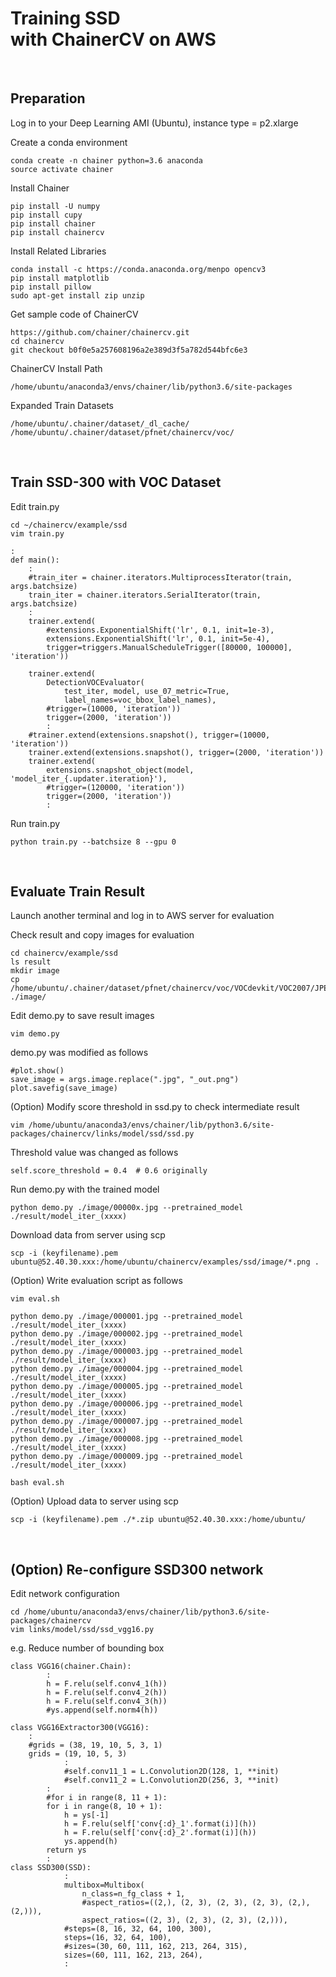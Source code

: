 # Training SSD <br>with ChainerCV on AWS

<br>

## Preparation

Log in to your Deep Learning AMI (Ubuntu), instance type = p2.xlarge


Create a conda environment

```
conda create -n chainer python=3.6 anaconda
source activate chainer
```

Install Chainer

```
pip install -U numpy
pip install cupy
pip install chainer
pip install chainercv
```

Install Related Libraries

```
conda install -c https://conda.anaconda.org/menpo opencv3
pip install matplotlib
pip install pillow
sudo apt-get install zip unzip
```

Get sample code of ChainerCV

```
https://github.com/chainer/chainercv.git
cd chainercv
git checkout b0f0e5a257608196a2e389d3f5a782d544bfc6e3
```

ChainerCV Install Path
```
/home/ubuntu/anaconda3/envs/chainer/lib/python3.6/site-packages
```

Expanded Train Datasets
```
/home/ubuntu/.chainer/dataset/_dl_cache/
/home/ubuntu/.chainer/dataset/pfnet/chainercv/voc/
```

<br>

## Train SSD-300 with VOC Dataset

Edit train.py
```
cd ~/chainercv/example/ssd
vim train.py
```

```
:
def main():
    :
    #train_iter = chainer.iterators.MultiprocessIterator(train, args.batchsize)
    train_iter = chainer.iterators.SerialIterator(train, args.batchsize)
    :
    trainer.extend(
        #extensions.ExponentialShift('lr', 0.1, init=1e-3),
        extensions.ExponentialShift('lr', 0.1, init=5e-4),
        trigger=triggers.ManualScheduleTrigger([80000, 100000], 'iteration'))
    
    trainer.extend(
        DetectionVOCEvaluator(
            test_iter, model, use_07_metric=True,
            label_names=voc_bbox_label_names),
        #trigger=(10000, 'iteration'))    
        trigger=(2000, 'iteration'))  
        :
    #trainer.extend(extensions.snapshot(), trigger=(10000, 'iteration'))
    trainer.extend(extensions.snapshot(), trigger=(2000, 'iteration'))
    trainer.extend(
        extensions.snapshot_object(model, 'model_iter_{.updater.iteration}'),
        #trigger=(120000, 'iteration'))
        trigger=(2000, 'iteration'))
        :
```

Run train.py
```
python train.py --batchsize 8 --gpu 0 
```
<br>

## Evaluate Train Result

Launch another terminal and log in to AWS server for evaluation

Check result and copy images for evaluation 

```
cd chainercv/example/ssd
ls result
mkdir image
cp /home/ubuntu/.chainer/dataset/pfnet/chainercv/voc/VOCdevkit/VOC2007/JPEGImages/00000*.jpg ./image/
```

Edit demo.py to save result images

```
vim demo.py
```

demo.py was modified as follows

```
#plot.show()
save_image = args.image.replace(".jpg", "_out.png")
plot.savefig(save_image)
```

(Option) Modify score threshold in ssd.py to check intermediate result
```
vim /home/ubuntu/anaconda3/envs/chainer/lib/python3.6/site-packages/chainercv/links/model/ssd/ssd.py
```

Threshold value was changed as follows

```
self.score_threshold = 0.4  # 0.6 originally
```


Run demo.py with the trained model

```
python demo.py ./image/00000x.jpg --pretrained_model ./result/model_iter_(xxxx)
```

Download data from server using scp

```
scp -i (keyfilename).pem ubuntu@52.40.30.xxx:/home/ubuntu/chainercv/examples/ssd/image/*.png .
```

(Option) Write evaluation script as follows

```
vim eval.sh
```

```
python demo.py ./image/000001.jpg --pretrained_model ./result/model_iter_(xxxx)
python demo.py ./image/000002.jpg --pretrained_model ./result/model_iter_(xxxx)
python demo.py ./image/000003.jpg --pretrained_model ./result/model_iter_(xxxx)
python demo.py ./image/000004.jpg --pretrained_model ./result/model_iter_(xxxx)
python demo.py ./image/000005.jpg --pretrained_model ./result/model_iter_(xxxx)
python demo.py ./image/000006.jpg --pretrained_model ./result/model_iter_(xxxx)
python demo.py ./image/000007.jpg --pretrained_model ./result/model_iter_(xxxx)
python demo.py ./image/000008.jpg --pretrained_model ./result/model_iter_(xxxx)
python demo.py ./image/000009.jpg --pretrained_model ./result/model_iter_(xxxx)
```

```
bash eval.sh
```


(Option) Upload data to server using scp 

```
scp -i (keyfilename).pem ./*.zip ubuntu@52.40.30.xxx:/home/ubuntu/
```
<br>

## (Option) Re-configure SSD300 network

Edit network configuration

```
cd /home/ubuntu/anaconda3/envs/chainer/lib/python3.6/site-packages/chainercv
vim links/model/ssd/ssd_vgg16.py
```

e.g. Reduce number of bounding box

```
class VGG16(chainer.Chain):
        :
        h = F.relu(self.conv4_1(h))
        h = F.relu(self.conv4_2(h))
        h = F.relu(self.conv4_3(h))
        #ys.append(self.norm4(h))
        
class VGG16Extractor300(VGG16):
    :
    #grids = (38, 19, 10, 5, 3, 1)
    grids = (19, 10, 5, 3)
            :
            #self.conv11_1 = L.Convolution2D(128, 1, **init)
            #self.conv11_2 = L.Convolution2D(256, 3, **init)
        :
        #for i in range(8, 11 + 1):
        for i in range(8, 10 + 1):
            h = ys[-1]
            h = F.relu(self['conv{:d}_1'.format(i)](h))
            h = F.relu(self['conv{:d}_2'.format(i)](h))
            ys.append(h)
        return ys
        :
class SSD300(SSD):
            :
            multibox=Multibox(
                n_class=n_fg_class + 1,
                #aspect_ratios=((2,), (2, 3), (2, 3), (2, 3), (2,), (2,))),
                aspect_ratios=((2, 3), (2, 3), (2, 3), (2,))),
            #steps=(8, 16, 32, 64, 100, 300),
            steps=(16, 32, 64, 100),
            #sizes=(30, 60, 111, 162, 213, 264, 315),
            sizes=(60, 111, 162, 213, 264),
            :
```
